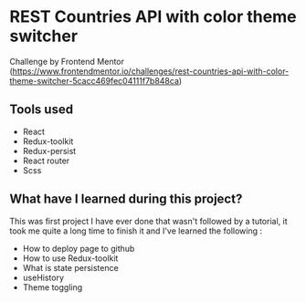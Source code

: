 # REST Countries API with color theme switcher
Challenge by Frontend Mentor (https://www.frontendmentor.io/challenges/rest-countries-api-with-color-theme-switcher-5cacc469fec04111f7b848ca)

## Tools used
- React
- Redux-toolkit
- Redux-persist
- React router
- Scss

## What have I learned during this project?
This was first project I have ever done that wasn't followed by a tutorial, it took me quite a long time to finish it and I've learned the following :
- How to deploy page to github
- How to use Redux-toolkit
- What is state persistence
- useHistory
- Theme toggling